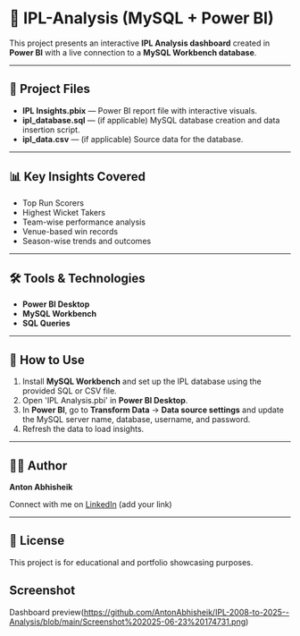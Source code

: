 # 🏏 IPL-Analysis (MySQL + Power BI)

This project presents an interactive **IPL Analysis dashboard** created in **Power BI** with a live connection to a **MySQL Workbench database**.

---

## 📂 Project Files

- **IPL Insights.pbix** — Power BI report file with interactive visuals.
- **ipl_database.sql** — (if applicable) MySQL database creation and data insertion script.
- **ipl_data.csv** — (if applicable) Source data for the database.

---

## 📊 Key Insights Covered

- Top Run Scorers
- Highest Wicket Takers
- Team-wise performance analysis
- Venue-based win records
- Season-wise trends and outcomes

---

## 🛠️ Tools & Technologies

- **Power BI Desktop**
- **MySQL Workbench**
- **SQL Queries**

---

## 📌 How to Use

1. Install **MySQL Workbench** and set up the IPL database using the provided SQL or CSV file.
2. Open 'IPL Analysis.pbi' in **Power BI Desktop**.
3. In **Power BI**, go to **Transform Data** → **Data source settings** and update the MySQL server name, database, username, and password.
4. Refresh the data to load insights.

---

## 👨‍💻 Author

**Anton Abhisheik**

Connect with me on [LinkedIn](https://www.linkedin.com) (add your link)

---

## 📎 License

This project is for educational and portfolio showcasing purposes.

## Screenshot

Dashboard preview(https://github.com/AntonAbhisheik/IPL-2008-to-2025--Analysis/blob/main/Screenshot%202025-06-23%20174731.png)
